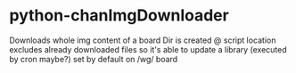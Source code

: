 # python-chanImgDownloader

Downloads whole img content of a board
Dir is created @ script location
excludes already downloaded files so it's able to update a library (executed by cron maybe?)
set by default on /wg/ board